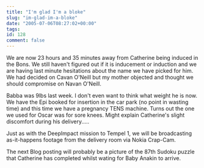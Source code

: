 ```yaml
---
title: "I'm glad I'm a bloke"
slug: "im-glad-im-a-bloke"
date: "2005-07-06T08:27:02+00:00"
tags:
id: 128
comment: false
---
```


<div style="clear:both;"></div>We are now 23 hours and 35 minutes away from Catherine being induced in the Bons. We still haven't figured out if it is inducement or induction and we are having last minute hesitations about the name we have picked for him. We had decided on Cavan O'Neill but my mother objected and thought we should compromise on Navan O'Neill. 

Babba was 9lbs last week. I don't even want to think what weight he is now. We have the Epi booked for insertion in the car park (no point in wasting time) and this time we have a pregnancy TENS machine. Turns out the one we used for Oscar was for sore knees. Might explain Catherine's slight discomfort during his delivery.....

Just as with the DeepImpact mission to Tempel 1, we will be broadcasting as-it-happens footage from the delivery room via Nokia Crap-Cam.

The next Blog posting will probably be a picture of the 87th Sudoku puzzle that Catherine has completed whilst wating for Baby Anakin to arrive.

<span class="technoratitag"> [](http://www.technorati.com/tags/conoroneill) [](http://www.technorati.com/tags/pregnancy) [](http://www.technorati.com/tags/bons)</span><div style="clear:both; padding-bottom: 0.25em;"></div>
